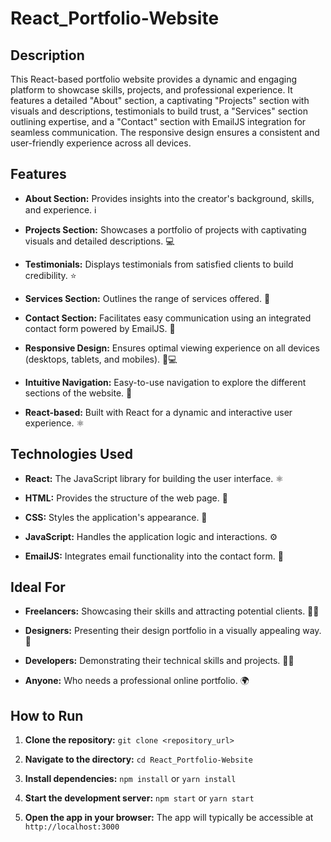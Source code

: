 # React_Portfolio-Website

## Description

This React-based portfolio website provides a dynamic and engaging platform to showcase skills, projects, and professional experience.  It features a detailed "About" section, a captivating "Projects" section with visuals and descriptions, testimonials to build trust, a "Services" section outlining expertise, and a "Contact" section with EmailJS integration for seamless communication.  The responsive design ensures a consistent and user-friendly experience across all devices.

## Features

* **About Section:**  Provides insights into the creator's background, skills, and experience. ℹ️

* **Projects Section:** Showcases a portfolio of projects with captivating visuals and detailed descriptions. 💻

* **Testimonials:**  Displays testimonials from satisfied clients to build credibility. ⭐

* **Services Section:**  Outlines the range of services offered. 💼

* **Contact Section:**  Facilitates easy communication using an integrated contact form powered by EmailJS. 📧

* **Responsive Design:**  Ensures optimal viewing experience on all devices (desktops, tablets, and mobiles). 📱💻

* **Intuitive Navigation:**  Easy-to-use navigation to explore the different sections of the website. 🧭

* **React-based:** Built with React for a dynamic and interactive user experience. ⚛️

## Technologies Used

* **React:**  The JavaScript library for building the user interface. ⚛️

* **HTML:**  Provides the structure of the web page. 🧱

* **CSS:**  Styles the application's appearance. 💅

* **JavaScript:**  Handles the application logic and interactions. ⚙️

* **EmailJS:**  Integrates email functionality into the contact form. 📧

## Ideal For

* **Freelancers:**  Showcasing their skills and attracting potential clients. 🧑‍💼

* **Designers:**  Presenting their design portfolio in a visually appealing way. 🎨

* **Developers:**  Demonstrating their technical skills and projects. 👨‍💻

* **Anyone:**  Who needs a professional online portfolio. 🌍

## How to Run

1. **Clone the repository:** `git clone <repository_url>`

2. **Navigate to the directory:** `cd React_Portfolio-Website`

3. **Install dependencies:** `npm install` or `yarn install`

4. **Start the development server:** `npm start` or `yarn start`

5. **Open the app in your browser:** The app will typically be accessible at `http://localhost:3000`

